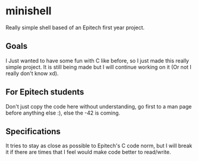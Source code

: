 # minishell

Really simple shell based of an Epitech first year project.

## Goals

I Just wanted to have some fun with C like before, so I just made this really
simple project. It is still being made but I will continue working on it (Or not
I really don't know xd).

## For Epitech students

Don't just copy the code here without understanding, go first to a man page
before anything else :), else the -42 is coming.

## Specifications

It tries to stay as close as possible to Epitech's C code norm, but I will break
it if there are times that I feel would make code better to read/write.
